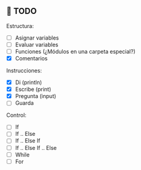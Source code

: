:memo: TODO
---

Estructura:
- [ ] Asignar variables
- [ ] Evaluar variables
- [ ] Funciones (¿Módulos en una carpeta especial?)
- [x] Comentarios

Instrucciones:
- [x] Di (println)
- [x] Escribe (print)
- [x] Pregunta (input)
- [ ] Guarda

Control:
- [ ] If
- [ ] If .. Else
- [ ] If .. Else If
- [ ] If .. Else If .. Else
- [ ] While
- [ ] For
